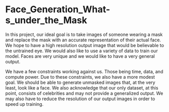 # Face_Generation_What-s_under_the_Mask


In this project, our ideal goal is to take images of someone wearing a mask and replace the mask with an accurate representation of their actual face. We hope to have a high resolution output image that would be believable to the untrained eye. We would also like to use a variety of data to train our model. Faces are very unique and we would like to have a very general output.

We have a few constraints working against us. Those being time, data, and compute power. Due to these constraints, we also have a more modest goal. We should be able to generate unmasked images that, at the very least, look like a face. We also acknowledge that our only dataset, at this point, consists of celebrities and may not provide a generalized output. We may also have to reduce the resolution of our output images in order to speed up training.

